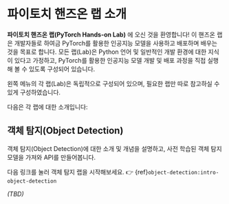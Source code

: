 # 파이토치 핸즈온 랩 소개

**파이토치 핸즈온 랩(PyTorch Hands-on Lab)** 에 오신 것을 환영합니다! 이 핸즈온 랩은 개발자들로 하여금 PyTorch를 활용한 인공지능 모델을 사용하고 배포하며 배우는 것을 목표로 합니다. 모든 랩(Lab)은 Python 언어 및 일반적인 개발 환경에 대한 지식이 있다고 가정하고, PyTorch를 활용한 인공지능 모델 개발 및 배포 과정을 직접 실행해 볼 수 있도록 구성되어 있습니다.

왼쪽 메뉴의 각 랩(Lab)은 독립적으로 구성되어 있으며, 필요한 랩만 따로 참고하실 수 있게 구성하였습니다.

다음은 각 랩에 대한 소개입니다:

## 객체 탐지(Object Detection)

객체 탐지(Object Detection)에 대한 소개 및 개념을 설명하고, 사전 학습된 객체 탐지 모델을 가져와 API를 만들어봅니다.

다음 링크를 눌러 객체 탐지 랩을 시작해보세요. 👉
{ref}`object-detection:intro-object-detection`


*(TBD)*